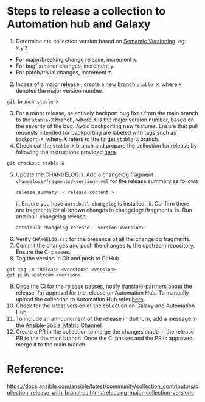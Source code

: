 # Steps to release a collection to Automation hub and Galaxy

1. Determine the collection version based on [Semantic Versioning](https://semver.org/). eg: x.y.z
- For major/breaking change release, increment x.
- For bugfix/minor changes, increment y.
- For patch/trivial changes, increment z.
2. Incase of a major release , create a new branch `stable-X`, where `X` denotes the major version number.

```
git branch stable-X
```
3. For a minor release, selectively backport bug fixes from the main branch to the `stable-X` branch, where X is the major version number, based on the severity of the bug. Avoid backporting new features. Ensure that pull requests intended for backporting are labeled with tags such as `backport-X`, where X refers to the target `stable-X` branch.
4. Check out the `stable-X` branch and prepare the collection for release by following the instructions provided [here](https://docs.ansible.com/ansible/latest/community/collection_contributors/collection_releasing.html#preparing-to-release-a-collection).

```
git checkout stable-X
```
5. Update the CHANGELOG:
   i.   Add a changelog fragment `changelogs/fragments/<version>.yml` for the release summary as follows
   ```
   release_summary: < release content >
   ```
   ii.  Ensure you have `antsibull-changelog` is installed.
   iii. Confirm there are fragments for all known changes in changelogs/fragments.
   iv. Run antsibull-changelog release.
   ```
   antsibull-changelog release --version <version>
   ```
6. Verify `CHANGELOG.rst` for the presence of all the changelog fragments.
7. Commit the changes and push the changes to the upstream repository. Ensure the CI passes.
8. Tag the version in Git and push to GitHub.
```
git tag -m "Release <version>" <version>
git push upstream <version>
```
9. Once the [CI for the release](https://ansible.softwarefactory-project.io/zuul/status) passes, notify #ansible-partners about the release, for approval for the release on Automation Hub. To manually upload the collection to Automation Hub refer [here](https://github.com/ansible-collections/cloud-content-handbook/blob/main/Release/release_automation_hub.md).
10. Check for the latest version of the collection on Galaxy and Automation Hub.
11. To include an announcment of the release in Bullhorn, add a message in the [Ansible-Social Matric Channel]( https://chat.ansible.im/#/room/#social:ansible.com).
12. Create a PR in the collection to merge the changes made in the release PR to the the main branch. Once the CI passes and the PR is approved, merge it to the main branch.

# Reference:
https://docs.ansible.com/ansible/latest/community/collection_contributors/collection_release_with_branches.html#releasing-major-collection-versions

